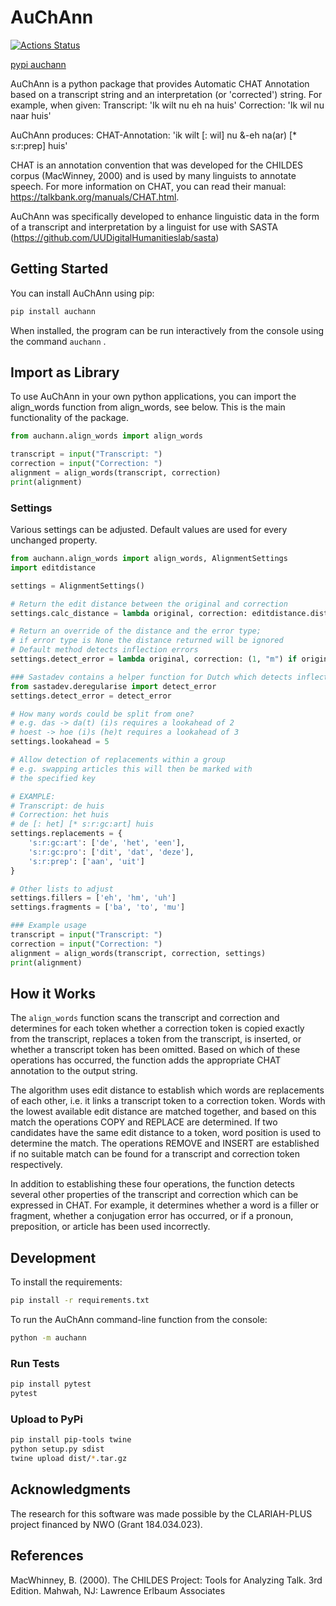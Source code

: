 # AuChAnn

[![Actions Status](https://github.com/UUDigitalHumanitieslab/auchann/workflows/Unit%20tests/badge.svg)](https://github.com/UUDigitalHumanitieslab/auchann/actions)

[pypi auchann](https://pypi.org/project/auchann)

AuChAnn is a python package that provides Automatic CHAT Annotation based on a transcript string and an interpretation (or 'corrected') string. For example, when given:
Transcript:      'Ik wilt nu eh na huis'
Correction:      'Ik wil nu naar huis'

AuChAnn produces:
CHAT-Annotation: 'ik wilt [: wil] nu &-eh na(ar) [* s:r:prep] huis'

CHAT is an annotation convention that was developed for the CHILDES corpus (MacWinney, 2000) and is used by many linguists to annotate speech. For more information on CHAT,  you can read their manual: https://talkbank.org/manuals/CHAT.html.

AuChAnn was specifically developed to enhance linguistic data in the form of a transcript and interpretation by a linguist for use with SASTA (https://github.com/UUDigitalHumanitieslab/sasta)

## Getting Started

You can install AuChAnn using pip:

```bash
pip install auchann
```

When installed, the program can be run interactively from the console using the command `auchann` .

## Import as Library

To use AuChAnn in your own python applications, you can import the align_words function from align_words, see below. This is the main functionality of the package.

```python
from auchann.align_words import align_words

transcript = input("Transcript: ")
correction = input("Correction: ")
alignment = align_words(transcript, correction)
print(alignment)
```

### Settings

Various settings can be adjusted. Default values are used for every unchanged property.

```python
from auchann.align_words import align_words, AlignmentSettings
import editdistance

settings = AlignmentSettings()

# Return the edit distance between the original and correction
settings.calc_distance = lambda original, correction: editdistance.distance(original, correction)

# Return an override of the distance and the error type;
# if error type is None the distance returned will be ignored
# Default method detects inflection errors
settings.detect_error = lambda original, correction: (1, "m") if original == "geloopt" and correction == "liep" else (0, None)

### Sastadev contains a helper function for Dutch which detects inflection errors
from sastadev.deregularise import detect_error
settings.detect_error = detect_error

# How many words could be split from one?
# e.g. das -> da(t) (i)s requires a lookahead of 2
# hoest -> hoe (i)s (he)t requires a lookahead of 3
settings.lookahead = 5

# Allow detection of replacements within a group
# e.g. swapping articles this will then be marked with
# the specified key

# EXAMPLE:
# Transcript: de huis
# Correction: het huis
# de [: het] [* s:r:gc:art] huis
settings.replacements = {
    's:r:gc:art': ['de', 'het', 'een'],
    's:r:gc:pro': ['dit', 'dat', 'deze'],
    's:r:prep': ['aan', 'uit']
}

# Other lists to adjust
settings.fillers = ['eh', 'hm', 'uh']
settings.fragments = ['ba', 'to', 'mu']

### Example usage
transcript = input("Transcript: ")
correction = input("Correction: ")
alignment = align_words(transcript, correction, settings)
print(alignment)
```

## How it Works

The `align_words` function scans the transcript and correction and determines for each token whether a correction token is copied exactly from the transcript, replaces a token from the transcript, is inserted, or whether a transcript token has been omitted. Based on which of these operations has occurred, the function adds the appropriate CHAT annotation to the output string.

The algorithm uses edit distance to establish which words are replacements of each other, i.e. it links a transcript token to a correction token. Words with the lowest available edit distance are matched together, and based on this match the operations COPY and REPLACE are determined. If two candidates have the same edit distance to a token, word position is used to determine the match. The operations REMOVE and INSERT are established if no suitable match can be found for a transcript and correction token respectively.

In addition to establishing these four operations, the function detects several other properties of the transcript and correction which can be expressed in CHAT. For example, it determines whether a word is a filler or fragment, whether a conjugation error has occurred, or if a pronoun, preposition, or article has been used incorrectly.

## Development

To install the requirements:

```bash
pip install -r requirements.txt
```

To run the AuChAnn command-line function from the console:

```bash
python -m auchann
```

### Run Tests

```bash
pip install pytest
pytest
```

### Upload to PyPi

```bash
pip install pip-tools twine
python setup.py sdist
twine upload dist/*.tar.gz
```

## Acknowledgments

The research for this software was made possible by the CLARIAH-PLUS project financed by NWO (Grant 184.034.023).

## References

MacWhinney, B. (2000).  The CHILDES Project: Tools for Analyzing Talk. 3rd Edition.  Mahwah, NJ: Lawrence Erlbaum Associates
